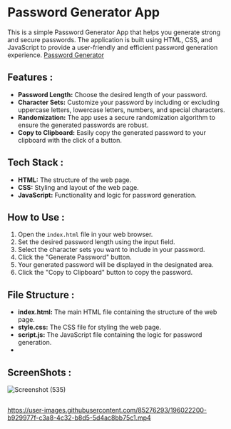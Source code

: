 # Password Generator App
This is a simple Password Generator App that helps you generate strong and secure passwords. The application is built using HTML, CSS, and JavaScript to provide a user-friendly and efficient password generation experience.
[Password Generator](https://jagrati1213.github.io/password-generator/)

## Features :

- **Password Length:** Choose the desired length of your password.
- **Character Sets:** Customize your password by including or excluding uppercase letters, lowercase letters, numbers, and special characters.
- **Randomization:** The app uses a secure randomization algorithm to ensure the generated passwords are robust.
- **Copy to Clipboard:** Easily copy the generated password to your clipboard with the click of a button.

## Tech Stack :

- **HTML:** The structure of the web page.
- **CSS:** Styling and layout of the web page.
- **JavaScript:** Functionality and logic for password generation.

## How to Use :

1. Open the `index.html` file in your web browser.
2. Set the desired password length using the input field.
3. Select the character sets you want to include in your password.
4. Click the "Generate Password" button.
5. Your generated password will be displayed in the designated area.
6. Click the "Copy to Clipboard" button to copy the password.

## File Structure :

- **index.html:** The main HTML file containing the structure of the web page.
- **style.css:** The CSS file for styling the web page.
- **script.js:** The JavaScript file containing the logic for password generation.
- 
## ScreenShots :
![Screenshot (535)](https://user-images.githubusercontent.com/85276293/196022133-0aab0519-af45-4b32-a10c-b937d1cd48af.png)
##
https://user-images.githubusercontent.com/85276293/196022200-b929977f-c3a8-4c32-b8d5-5d4ac8bb75c1.mp4


